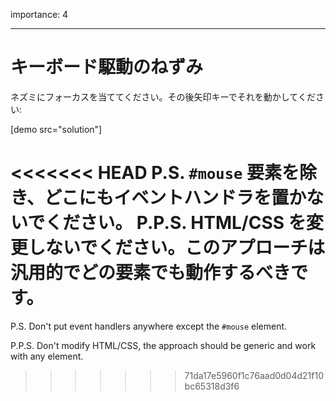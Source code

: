 importance: 4

---

# キーボード駆動のねずみ

ネズミにフォーカスを当ててください。その後矢印キーでそれを動かしてください:

[demo src="solution"]

<<<<<<< HEAD
P.S. `#mouse` 要素を除き、どこにもイベントハンドラを置かないでください。
P.P.S. HTML/CSS を変更しないでください。このアプローチは汎用的でどの要素でも動作するべきです。
=======
P.S. Don't put event handlers anywhere except the `#mouse` element.

P.P.S. Don't modify HTML/CSS, the approach should be generic and work with any element.
>>>>>>> 71da17e5960f1c76aad0d04d21f10bc65318d3f6

